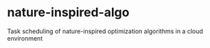 # nature-inspired-algo
Task scheduling of nature-inspired optimization algorithms in a cloud environment
